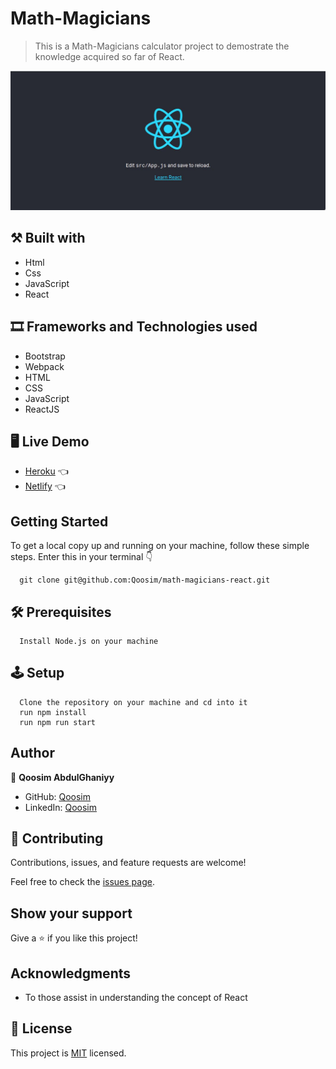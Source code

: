 # Math-Magicians 

> This is a Math-Magicians calculator project to demostrate the knowledge acquired so far of React.

![screenshot](./src/images/react-logo.jpeg)

## ⚒️  Built with

- Html
- Css
- JavaScript
- React

## 🎞️ Frameworks and Technologies used

- Bootstrap
- Webpack
- HTML
- CSS
- JavaScript
- ReactJS

## 🖥️ Live Demo
- [Heroku]() :point_left:
- [Netlify]() :point_left:

## Getting Started

To get a local copy up and running on your machine, follow these simple steps.
Enter this in your terminal 👇 
``` 
  git clone git@github.com:Qoosim/math-magicians-react.git 
``` 
## 🛠️ Prerequisites
```
  Install Node.js on your machine
```
## 🕹️ Setup
```
  Clone the repository on your machine and cd into it
  run npm install
  run npm run start
```
## Author

👤 **Qoosim AbdulGhaniyy**

- GitHub: [Qoosim](https://github.com/Qoosim)
- LinkedIn: [Qoosim](https://www.linkedin.com/in/qoosim)

## 🤝 Contributing

Contributions, issues, and feature requests are welcome!

Feel free to check the [issues page](../../issues/).

## Show your support

Give a ⭐️ if you like this project!

## Acknowledgments

- To those assist in understanding the concept of React 

## 📝 License

This project is [MIT](./MIT.md) licensed.

